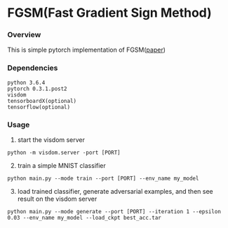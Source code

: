 # FGSM(Fast Gradient Sign Method)

### Overview 
This is simple pytorch implementation of FGSM([paper])

### Dependencies
```
python 3.6.4
pytorch 0.3.1.post2
visdom
tensorboardX(optional)
tensorflow(optional)
```

### Usage
1. start the visdom server
```
python -m visdom.server -port [PORT]
```
2. train a simple MNIST classifier
```
python main.py --mode train --port [PORT] --env_name my_model
```
3. load trained classifier, generate adversarial examples, and then see result on the visdom server
```
python main.py --mode generate --port [PORT] --iteration 1 --epsilon 0.03 --env_name my_model --load_ckpt best_acc.tar
```


[paper]: https://arxiv.org/abs/1412.6572
